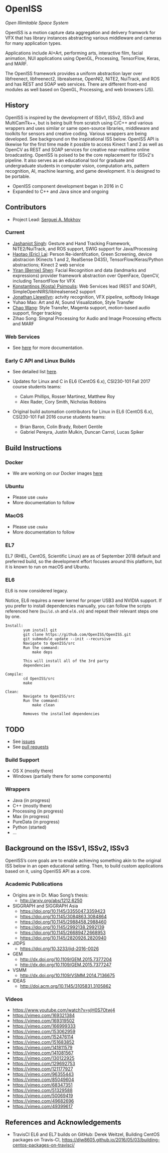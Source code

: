 # OpenISS

*Open Illimitable Space System*

OpenISS is a motion capture data aggregation and delivery framwork for VFX that
has library instances abstracting various middleware and cameras for many application types.

Applications include AI+Art, performing arts, interactive film, facial animation,
NUI applications using OpenGL, Processing, TensorFlow, Keras, and MARF.

The OpenISS framework provides a uniform abstraction layer over libfreenect,
libfreenect2, librealsense, OpenNI2, NiTE2, NuiTrack, and ROS and has
REST and SOAP web services. There are different front-end modules as well based on OpenGL, Processing, and web browsers (JS).

## History ##

OpenISS is inspired by the development of ISSv1, ISSv2, ISSv3 and MultiCamTk++, but is being built
from scratch using C/C++ and various wrappers and uses similar or same open-source libraries, middleware and toolkits for
sensors and creative coding. Various wrappers are being developed. See background on the inspirational ISS below.
OpenISS API is likewise for the first time made it possble to access Kinect 1 and 2
as well as OpenCV as REST and SOAP services for creative near-realtime online broadcasting.
OpenISS is poised to be the core replacement for ISSv2's pipeline. It also serves as
an educational tool for graduate and undergraduate students in computer vision, computation
arts, pattern recognition, AI, machine learning, and game development. It is designed
to be portable.

- OpenISS component development began in 2016 in C
- Expanded to C++ and Java since and ongoing

## Contributors ##

* Project Lead: [Serguei A. Mokhov](https://github.com/smokhov)

### Current ###

* [Jashanjot Singh](https://github.com/jashanj0tsingh): Gesture and Hand Tracking Framework, NiTE2/NuiTrack, and ROS support, SWIG support for Java/Processing
* [Haotao (Eric) Lai](https://github.com/laihaotao): Person Re-identifcation, Green Screening, device abstracion (Kinects 1 and 2, RealSense D435), TensorFlow/Keras/Python abstractions; Kinect 2 web service
* [Yiran (Bernie) Shen](https://github.com/UNO998): Facial Recognition and data (landmarks and expressions) provider framework abstraction over OpenFace, OpenCV, including TensortFlow for VFX
* [Konstantinos (Kosta) Psimoulis](https://github.com/kostapsimoulis): Web Services lead (REST and SOAP), SimpleOpenNIRS/liblrealsense2 support
* [Jonathan Llewellyn](https://github.com/inexistenz): actvity recognition, VFX pipeline, softbody linkage
* Yuhao Mao: Art and AI, Sound Visualization, Style Transfer
* [Chao Wang](https://github.com/chaowangCanada): Style Transfer, Magenta support, motion-based audio support, finger tracking
* Zihao Song: Singnal Processing for Audio and Image Processing effects and MARF

### Web Services ###

* See [here](https://github.com/OpenISS/OpenISS/tree/master/src/api/java) for more documentation.

### Early C API and Linux Builds ###

* See detailed list [here](doc/CONTRIBUTORS.md).
* Updates for Linux and C in EL6 (CentOS 6.x), CSI230-101 Fall 2017 course students teams:
  - Calum Phillips, Rosser Martinez, Matthew Roy
  - Alex Rader, Cory Smith, Nicholas Robbins

* Original build automation contributors for Linux in EL6 (CentOS 6.x), CSI230-101 Fall 2016 course students teams:
  - Brian Baron, Colin Brady, Robert Gentile
  - Gabriel Pereyra, Justin Mulkin, Duncan Carrol, Lucas Spiker 

## Build Instructions ##

### Docker ###

* We are working on our Docker images [here](https://hub.docker.com/u/openiss)

### Ubuntu ###

* Please use `cmake`
* More documentation to follow

### MacOS ###

* Please use `cmake`
* More documentation to follow

### EL7 ###

EL7 (RHEL, CentOS, Scientific Linux) are as of September 2018 default and
preferred build, so the development effort focuses around this platform,
but it is known to run on macOS and Ubuntu.

### EL6 ###

EL6 is now considered legacy.

Notice, EL6 requires a newer kernel for
proper USB3 and NVIDIA support. If you prefer
to install dependencies manually, you can follow
the scripts referenced here (`build.sh` and `el6.sh`) and repeat their
relevant steps one by one.

	Install:
			yum install git
			git clone https://github.com/OpenISS/OpenISS.git
			git submodule update --init --recursive
			Navigate to OpenISS/src
			Run the command:
				make deps

			This will install all of the 3rd party
			dependencies

	Compile:	
			cd OpenISS/src
			make

	Clean:		
			Navigate to OpenISS/src
			Run the command:
				make clean

			Removes the installed dependencies

## TODO ##

* See [issues](https://github.com/OpenISS/OpenISS/issues)
* See [pull requests](https://github.com/OpenISS/OpenISS/pulls)

### Build Support ###

* OS X (mostly there)
* Windows (partially there for some components)

### Wrappers ###

* Java (in progress)
* C++ (mostly there)
* Processing (in progress)
* Max (in progress)
* PureData (in progress)
* Python (started)
* ...

## Background on the ISSv1, ISSv2, ISSv3 ##

OpenISS’s core goals are to enable achieving something akin
to the original ISS below in an open educational setting. Then,
to build custom applications based on it, using OpenISS API
as a core.

### Academic Publications ###

* Origins are in Dr. Miao Song’s thesis:
  * http://arxiv.org/abs/1212.6250
* SIGGRAPH and SIGGRAPH Asia
  * https://doi.org/10.1145/3355047.3359423
  * https://doi.org/10.1145/3084863.3084864
  * https://doi.org/10.1145/2988458.2988460
  * https://doi.org/10.1145/2992138.2992139
  * https://doi.org/10.1145/2668947.2668953
  * https://doi.org/10.1145/2820926.2820940
* JIDPS
  * https://doi.org/10.3233/jid-2016-0026
* GEM
  * http://dx.doi.org/10.1109/GEM.2015.7377204
  * http://dx.doi.org/10.1109/GEM.2015.7377247
* VSMM
  * http://dx.doi.org/10.1109/VSMM.2014.7136675
* IDEAS
  * http://doi.acm.org/10.1145/3105831.3105862

### Videos ###

* https://www.youtube.com/watch?v=yjH0S7Otwj4
* https://vimeo.com/169321384
* https://vimeo.com/169319502
* https://vimeo.com/166999333
* https://vimeo.com/153062959
* https://vimeo.com/152476114
* https://vimeo.com/151683852
* https://vimeo.com/141811579
* https://vimeo.com/141081567
* https://vimeo.com/130122925
* https://vimeo.com/129692753
* https://vimeo.com/121177927
* https://vimeo.com/96355443
* https://vimeo.com/85049604
* https://vimeo.com/68347351
* https://vimeo.com/51329588
* https://vimeo.com/50069419
* https://vimeo.com/49682696
* https://vimeo.com/49399617

## References and Acknowledgements ##

* TravisCI EL6 and EL7 builds on GitHub:
  Derek Weitzel, Building CentOS packages on Travis-CI,
  https://djw8605.github.io/2016/05/03/building-centos-packages-on-travisci/
